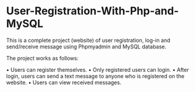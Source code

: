 # User-Registration-With-Php-and-MySQL
This is a complete project (website) of user registration, log-in and send/receive message using Phpmyadmin and MySQL database.

The project works as follows:

• Users can register themselves.
• Only registered users can login.
• After login, users can send a text message to anyone who is registered on the website.
• Users can view received messages.
